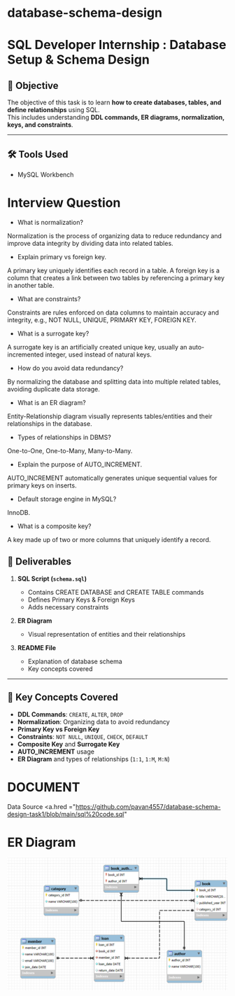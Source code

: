 # database-schema-design
# SQL Developer Internship : Database Setup & Schema Design

## 📌 Objective
The objective of this task is to learn **how to create databases, tables, and define relationships** using SQL.  
This includes understanding **DDL commands, ER diagrams, normalization, keys, and constraints**.

---

## 🛠 Tools Used
- MySQL Workbench

# Interview Question 

- What is normalization?
  
Normalization is the process of organizing data to reduce redundancy and improve data integrity by dividing data into related tables.

- Explain primary vs foreign key.
  
A primary key uniquely identifies each record in a table. A foreign key is a column that creates a link between two tables by referencing a primary key in another table.

- What are constraints?
  
Constraints are rules enforced on data columns to maintain accuracy and integrity, e.g., NOT NULL, UNIQUE, PRIMARY KEY, FOREIGN KEY.

- What is a surrogate key?
  
A surrogate key is an artificially created unique key, usually an auto-incremented integer, used instead of natural keys.

- How do you avoid data redundancy?
  
By normalizing the database and splitting data into multiple related tables, avoiding duplicate data storage.

- What is an ER diagram?

Entity-Relationship diagram visually represents tables/entities and their relationships in the database.

- Types of relationships in DBMS?
  
One-to-One, One-to-Many, Many-to-Many.

- Explain the purpose of AUTO_INCREMENT.
  
AUTO_INCREMENT automatically generates unique sequential values for primary keys on inserts.

- Default storage engine in MySQL?
  
InnoDB.

- What is a composite key?
  
A key made up of two or more columns that uniquely identify a record.
## 📂 Deliverables
1. **SQL Script (`schema.sql`)**
   - Contains CREATE DATABASE and CREATE TABLE commands
   - Defines Primary Keys & Foreign Keys
   - Adds necessary constraints  

2. **ER Diagram**
   - Visual representation of entities and their relationships  

3. **README File**
   - Explanation of database schema
   - Key concepts covered  

---

## 📑 Key Concepts Covered
- **DDL Commands**: `CREATE`, `ALTER`, `DROP`  
- **Normalization**: Organizing data to avoid redundancy  
- **Primary Key vs Foreign Key**  
- **Constraints**: `NOT NULL`, `UNIQUE`, `CHECK`, `DEFAULT`  
- **Composite Key** and **Surrogate Key**  
- **AUTO_INCREMENT** usage  
- **ER Diagram** and types of relationships (`1:1`, `1:M`, `M:N`)  

# DOCUMENT
Data Source <a.hred ="https://github.com/pavan4557/database-schema-design-task1/blob/main/sql%20code.sql"

# ER Diagram
![App Screenshot](https://github.com/pavan4557/database-schema-design-task1/blob/main/Screenshot%202025-09-22%20190711.png)


